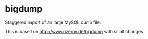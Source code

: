 # bigdump

Staggered import of an large MySQL dump file.

This is based on http://www.ozerov.de/bigdump with small changes